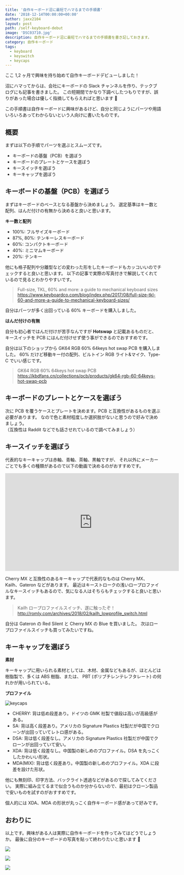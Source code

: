 ```yaml
---
title: '自作キーボード沼に最短でハマるまでの手順書'
date: '2018-12-14T00:00:00+00:00'
author: jaxx2104
layout: post
path: /self-keyboard-debut
image: 'DSC03710.jpg'
description: 自作キーボード沼に最短でハマるまでの手順書を書き記しておきます。
category: 自作キーボード
tags:
  - keyboard
  - keyswitch
  - keycaps
---
```


ここ 1,2 ヶ月で興味を持ち始めて自作キーボードデビューしました！

沼にハマってからは、会社にキーボードの Slack チャンネルを作り、テックブログにも記事を書きました。
この短期間でかなり下調べしたつもりですが、誤りがあった場合は優しく指摘してもらえればと思います 🙏

この手順書は自作キーボードに興味があるけど、自分と同じようにパーツや用語いろいろあってわからないという人向けに書いたものです。

## 概要

まずは以下の手順でパーツを選ぶとスムーズです。

- キーボードの基盤（PCB）を選ぼう
- キーボードのプレートとケースを選ぼう
- キースイッチを選ぼう
- キーキャップを選ぼう

<!--more-->

## キーボードの基盤（PCB）を選ぼう

まずはキーボードのベースとなる基盤から決めましょう。
選定基準はキー数と配列、はんだ付けの有無から決めると良いと思います。

**キー数と配列**

- 100%: フルサイズキーボード
- 87%, 80%: テンキーレスキーボード
- 60%: コンパクトキーボード
- 40%: ミニマムキーボード
- 20%: テンキー

他にも格子配列や分離型などの変わった形をしたキーボードもカッコいいのでチェックすると良いと思います。
以下の記事で実際の写真付きで解説してくれているので見るとわかりやすいです。

> Full-size, TKL, 60% and more: a guide to mechanical keyboard sizes
> https://www.keyboardco.com/blog/index.php/2017/08/full-size-tkl-60-and-more-a-guide-to-mechanical-keyboard-sizes/

自分はパーツが多く出回っている 60% キーボードを購入しました。

**はんだ付けの有無**

自分も初心者ではんだ付けが苦手なんですが **Hotswap** と記載あるものだと、
キースイッチを PCB にはんだ付けせず使う事ができるのでおすすめです。

自分は以下のショップから GK64 RGB 60% 64keys hot swap PCB を購入しました。
60% だけど移動キー付の配列、ビルトイン RGB ライト&マイク、Type-C でいい感じです。

> GK64 RGB 60% 64keys hot swap PCB
> https://kbdfans.cn/collections/pcb/products/gk64-rgb-60-64keys-hot-swap-pcb

## キーボードのプレートとケースを選ぼう

次に PCB を覆うケースとプレートを決めます。PCB と互換性があるものを選ぶ必要があります。
なので色と素材程度しか選択肢がないと思うので好みで決めましょう。  
（互換性は Raddit などでも話させれているので調べてみましょう）

## キースイッチを選ぼう

代表的なキーキャップは赤軸、青軸、茶軸、黒軸ですが、
それ以外にメーカーごとでも多くの種類があるので以下の動画で決めるのがおすすめです。

<iframe width="560" height="315" src="https://www.youtube.com/embed/_N7adWvQDM4" frameborder="0" allow="accelerometer; autoplay; encrypted-media; gyroscope; picture-in-picture" allowfullscreen></iframe>

Cherry MX と互換性のあるキーキャップで代表的なものは Cherry MX、Kailh、Gateron などがあります。
最近はキーストロークの浅いロープロファイルなキースイッチもあるので、気になる人はそちらもチェックすると良いと思います。

> Kailh ロープロファイルスイッチ、遂に触ったぞ！
> http://romly.com/archives/2018/02/kailh_lowprofile_switch.html

自分は Gateron の Red Silent と Cherry MX の Blue を買いました。
次はロープロファイルスイッチも買ってみたいですね。

## キーキャップを選ぼう

**素材**

キーキャップに用いられる素材としては、木材、金属などもあるが、ほとんどは樹脂製で、多くは ABS 樹脂、または、 PBT (ポリブチレンテレフタレート) の何れかが用いられている。

**プロファイル**

![keycaps](./keycaps.png)

- CHERRY: 背は低め段差あり。ドイツの GMK 社製で値段は高いが高級感がある。
- SA: 背は高く段差あり。アメリカの Signature Plastics 社製だが中国でクローンが出回っていてレトロ感がある。
- DSA: 背は低く段差なし。アメリカの Signature Plastics 社製だが中国でクローンが出回っていて安い。
- XDA: 背は低く段差なし。中国製の新しめのプロファイル。DSA を丸っこくしたかわいい形状。
- MDA(MIX): 背は低く段差あり。中国製の新しめのプロファイル。XDA に段差を設けた形状。

他にも無刻印、印字方法、バックライト透過などがあるので探してみてください。
実際に組み立てるまで似合うものか分からないので、最初はクローン製品で安いものを試すのがおすすめです。

個人的には XDA、MDA の形状が丸っこく自作キーボード感があって好みです。

## おわりに

以上です。興味がある人は実際に自作キーボードを作ってみてはどうでしょうか。
最後に自分のキーボードの写真を貼って終わりたいと思います 🙋

![](./DSC03715.jpg)

![](./DSC03716.jpg)

![](./DSC03708.jpg)
